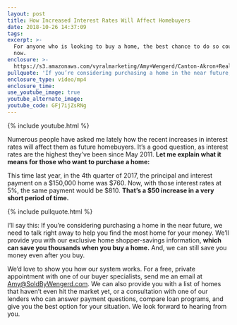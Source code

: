 ```yaml
---
layout: post
title: How Increased Interest Rates Will Affect Homebuyers
date: 2018-10-26 14:37:09
tags:
excerpt: >-
  For anyone who is looking to buy a home, the best chance to do so could be
  now.
enclosure: >-
  https://s3.amazonaws.com/vyralmarketing/Amy+Wengerd/Canton-Akron+Real+Estate+Agent-+How+Will+the+Increase+in+Interest+Rates+Affect+Homebuyers%253F.mp4
pullquote: 'If you’re considering purchasing a home in the near future, we need to talk.'
enclosure_type: video/mp4
enclosure_time:
use_youtube_image: true
youtube_alternate_image:
youtube_code: GFj7ijZsRNg
---
```


{% include youtube.html %}

Numerous people have asked me lately how the recent increases in interest rates will affect them as future homebuyers. It’s a good question, as interest rates are the highest they’ve been since May 2011. **Let me explain what it means for those who want to purchase a home:**

This time last year, in the 4th quarter of 2017, the principal and interest payment on a $150,000 home was $760. Now, with those interest rates at 5%, the same payment would be $810. **That’s a $50 increase in a very short period of time.**

{% include pullquote.html %}

I’ll say this: If you’re considering purchasing a home in the near future, we need to talk right away to help you find the most home for your money. We’ll provide you with our exclusive home shopper-savings information, **which can save you thousands when you buy a home.** And, we can still save you money even after you buy.

We’d love to show you how our system works. For a free, private appointment with one of our buyer specialists, send me an email at [Amy@SoldByWengerd.com](Amy@SoldByWengerd.com). We can also provide you with a list of homes that haven’t even hit the market yet, or a consultation with one of our lenders who can answer payment questions, compare loan programs, and give you the best option for your situation. We look forward to hearing from you.

&nbsp;